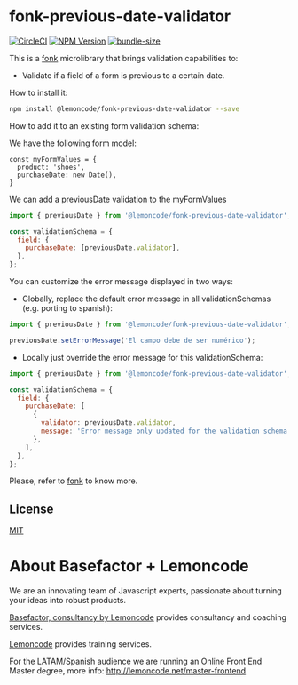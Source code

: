# fonk-previous-date-validator

[![CircleCI](https://badgen.net/github/status/Lemoncode/fonk-previous-date-validator/master?icon=circleci&label=circleci)](https://circleci.com/gh/Lemoncode/fonk-previous-date-validator/tree/master)
[![NPM Version](https://badgen.net/npm/v/@lemoncode/fonk-previous-date-validator?icon=npm&label=npm)](https://www.npmjs.com/package/@lemoncode/fonk-previous-date-validator)
[![bundle-size](https://badgen.net/bundlephobia/min/@lemoncode/fonk-previous-date-validator)](https://bundlephobia.com/result?p=@lemoncode/fonk-previous-date-validator)

This is a [fonk](https://github.com/Lemoncode/fonk) microlibrary that brings validation capabilities to:

- Validate if a field of a form is previous to a certain date.

How to install it:

```bash
npm install @lemoncode/fonk-previous-date-validator --save
```

How to add it to an existing form validation schema:

We have the following form model:

```
const myFormValues = {
  product: 'shoes',
  purchaseDate: new Date(),
}
```

We can add a previousDate validation to the myFormValues

```javascript
import { previousDate } from '@lemoncode/fonk-previous-date-validator';

const validationSchema = {
  field: {
    purchaseDate: [previousDate.validator],
  },
};
```

You can customize the error message displayed in two ways:

- Globally, replace the default error message in all validationSchemas (e.g. porting to spanish):

```javascript
import { previousDate } from '@lemoncode/fonk-previous-date-validator';

previousDate.setErrorMessage('El campo debe de ser numérico');
```

- Locally just override the error message for this validationSchema:

```javascript
import { previousDate } from '@lemoncode/fonk-previous-date-validator';

const validationSchema = {
  field: {
    purchaseDate: [
      {
        validator: previousDate.validator,
        message: 'Error message only updated for the validation schema',
      },
    ],
  },
};
```

Please, refer to [fonk](https://github.com/Lemoncode/fonk) to know more.

## License

[MIT](./LICENSE)

# About Basefactor + Lemoncode

We are an innovating team of Javascript experts, passionate about turning your ideas into robust products.

[Basefactor, consultancy by Lemoncode](http://www.basefactor.com) provides consultancy and coaching services.

[Lemoncode](http://lemoncode.net/services/en/#en-home) provides training services.

For the LATAM/Spanish audience we are running an Online Front End Master degree, more info: http://lemoncode.net/master-frontend
